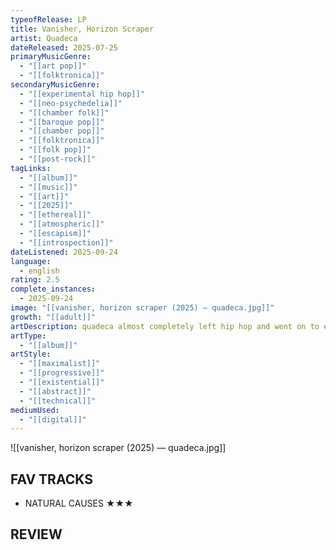 ```yaml
---
typeofRelease: LP
title: Vanisher, Horizon Scraper
artist: Quadeca
dateReleased: 2025-07-25
primaryMusicGenre:
  - "[[art pop]]"
  - "[[folktronica]]"
secondaryMusicGenre:
  - "[[experimental hip hop]]"
  - "[[neo-psychedelia]]"
  - "[[chamber folk]]"
  - "[[baroque pop]]"
  - "[[chamber pop]]"
  - "[[folktronica]]"
  - "[[folk pop]]"
  - "[[post-rock]]"
tagLinks:
  - "[[album]]"
  - "[[music]]"
  - "[[art]]"
  - "[[2025]]"
  - "[[ethereal]]"
  - "[[atmospheric]]"
  - "[[escapism]]"
  - "[[introspection]]"
dateListened: 2025-09-24
language:
  - english
rating: 2.5
complete_instances:
  - 2025-09-24
image: "[[vanisher, horizon scraper (2025) — quadeca.jpg]]"
growth: "[[adult]]"
artDescription: quadeca almost completely left hip hop and went on to experiment more after the success of his other album (i forgot the name of)
artType:
  - "[[album]]"
artStyle:
  - "[[maximalist]]"
  - "[[progressive]]"
  - "[[existential]]"
  - "[[abstract]]"
  - "[[technical]]"
mediumUsed:
  - "[[digital]]"
---
```

![[vanisher, horizon scraper (2025) — quadeca.jpg]]
## FAV TRACKS

- NATURAL CAUSES ★★★
## REVIEW

